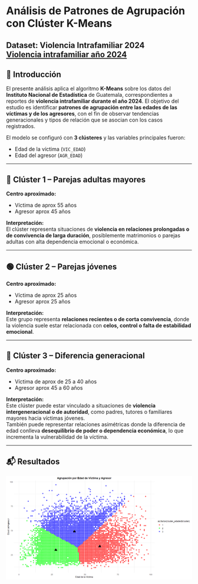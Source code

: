 # Análisis de Patrones de Agrupación con Clúster K-Means  
**Dataset:** Violencia Intrafamiliar 2024  
[Violencia intrafamiliar año 2024](https://datos.ine.gob.gt/dataset/violencia-intrafamiliar/resource/73875737-52c9-41b3-accf-37b44e534bec)
---

## 📘 Introducción  
El presente análisis aplica el algoritmo **K-Means** sobre los datos del **Instituto Nacional de Estadística** de Guatemala, correspondientes a reportes de **violencia intrafamiliar durante el año 2024**. El objetivo del estudio es identificar **patrones de agrupación entre las edades de las víctimas y de los agresores**, con el fin de observar tendencias generacionales y tipos de relación que se asocian con los casos registrados.  

El modelo se configuró con **3 clústeres** y las variables principales fueron:
- Edad de la víctima (`VIC_EDAD`)  
- Edad del agresor (`AGR_EDAD`)  

---

## 🔴 Clúster 1 – Parejas adultas mayores  
**Centro aproximado:**  
 - Víctima de aprox 55 años 
 - Agresor aprox 45 años  

**Interpretación:**  
El clúster representa situaciones de **violencia en relaciones prolongadas o de convivencia de larga duración**, posiblemente matrimonios o parejas adultas con alta dependencia emocional o económica.

---

## 🟢 Clúster 2 – Parejas jóvenes  
**Centro aproximado:**  
 - Víctima de aprox 25 años 
 - Agresor aprox 25 años   

**Interpretación:**  
Este grupo representa **relaciones recientes o de corta convivencia**, donde la violencia suele estar relacionada con **celos, control o falta de estabilidad emocional**.  

---

## 🔵 Clúster 3 – Diferencia generacional  
**Centro aproximado:**  
 - Víctima de aprox de 25 a 40 años 
 - Agresor aprox 45 a 60 años  


**Interpretación:**  
Este clúster puede estar vinculado a situaciones de **violencia intergeneracional o de autoridad**, como padres, tutores o familiares mayores hacia víctimas jóvenes.  
También puede representar relaciones asimétricas donde la diferencia de edad conlleva **desequilibrio de poder o dependencia económica**, lo que incrementa la vulnerabilidad de la víctima.

---

## 📬 Resultados  

![Gráfico de K-Means](Rplot01.png)

